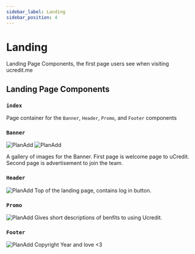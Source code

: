 ```yaml
---
sidebar_label: Landing
sidebar_position: 4
---
```

# Landing
Landing Page Components, the first page users see when visiting ucredit.me

## Landing Page Components

### ``index``
Page container for the ``Banner``, ``Header``, ``Promo``, and ``Footer`` components

### ``Banner``
![PlanAdd](/img/components/landing/BannerFirstPage.png)
![PlanAdd](/img/components/landing/BannerSecondPage.png)

A gallery of images for the Banner. First page is welcome page to uCredit.
Second page is advertisement to join the team.

### ``Header``
![PlanAdd](/img/components/landing/Header.png)
Top of the landing page, contains log in button.

### ``Promo``
![PlanAdd](/img/components/landing/Promo.png)
Gives short descriptions of benfits to using Ucredit.

### ``Footer``
![PlanAdd](/img/components/landing/Footer.png)
Copyright Year and love <3
